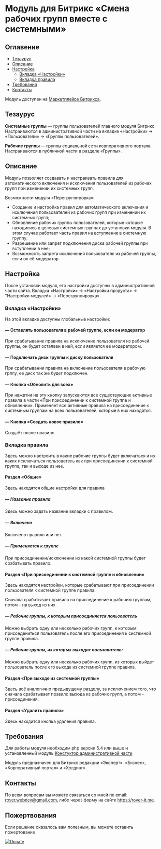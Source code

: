 # Модуль для Битрикс «Смена рабочих групп вместе с системными»
## Оглавение
* [Тезаурус](#Тезаурус)
* [Описание](#Описание)
* [Настройка](#Настройка)
	* [Вкладка «Настройки»](#Вкладка-Настройки)
	* [Вкладка правила]()
* [Требования](#Требования)
* [Контакты](#Контакты)

Модуль доступен на [Маркетплейсе Битрикса](http://marketplace.1c-bitrix.ru/solutions/rover.regroup/).

## Тезаурус
<b>Системные группы</b> &mdash; группы пользователей главного модуля Битрикс. Настраиваются в административной части на вкладке «Настройки» -> «Пользователи» -> «Группы пользователей».
 		
<b>Рабочие группы</b> &mdash; группы социальной сети корпоративного портала. Настраиваются в публичной части в разделе «Группы».		
## Описание
Модуль позволяет создавать и настраивать правила для автоматического включения и исключения пользователей из рабочих групп при изменении их системных групп.

Возможности модуля «Перегруппировка»:

* Создание и настройка правил для автоматического включения и исключения пользователей из рабочих групп при изменении их системных групп;
* Обновление рабочих группы пользователей, которые которые находились в целевых системных группах до установки модуля. В этом случае работает часть правил на вступление в системную группу;
* Разрешение или запрет подключения диска рабочей группы при вступлении в нее;
* Возможность запрета исключения пользователя из рабочей группы, если он её модератор.

## Настройка
После установки модуля, его настройки доступны в административной части сайта. Вкладка «Настройки» -> «Настройки продукта» -> "Настройки модулей» -> «Перегруппировка».
### Вкладка «Настройки»
На этой вкладке доступны глобальные настройки:
#### &mdash; Оставлять пользователя в рабочей группе, если он модератор
При срабатывание правила на исключение пользователя из рабочей группы, он будет осталвен в ней, если является ее модератором.
#### &mdash; Подключать диск группы к диску пользователя
При срабатывании правила на включение пользователя в рабочую грппу, ее диск так же будет подключен.
#### &mdash; Кнопка «Обновить для всех»
При нажатии на эту кнопку запускаются все существующие активные правила в части «При присоединении к системной группе и обновлении». Применяет все активные правила на присоединение к системным группам на всех пользователей, которые в них находятся.
#### &mdash; Кнопка «Создать новое правило»
Создаёт новое правило.
### Вкладка правила
Здесь можно настроить в какие рабочие группы будет включаться и из каких исключаться пользователь как при присоединении к системной группе, так и выходе из нее.
#### Раздел «Общие»
Здесь находятся общие настройки для правила
##### &mdash; Название правила
Здесь можно задать название вкладки с правилом.
##### &mdash; Включено
Включено правило или нет.
##### &mdash; Применяется к группе
При присоединении/исключении из какой системной группы будет срабатывать правило.
#### Раздел «При присоединении к системной группе и обновлении»
Здесь находятся настройки, которые срабатывают при присоединении пользователя к системной группе правила.

Сначала срабатывает правило на присоединение к рабочим группам, потом - на выход из них.
##### &mdash; Рабочие группы, к которым присоединяется пользователь
Можно выбрать одну или несколько рабочих групп, к которым присоедениться пользователь после его присоединения к системной группе правила.
##### &mdash; Рабочие группы, из которых выходит пользователь:
Можно выбрать одну или несколько рабочих групп, из которых выйдет пользователь после его выхода из системной группе правила.
#### Раздел «При выходе из системной группы»
Здесь всё аналогично предыдущему разделу, за исключением того, что сначала срабатывает правило выхода из рабочих групп, а потом - присоединения.
#### Раздел «Удалить правило»
Здесь находится кнопка удаления правила.
## Требования 
Для работы модуля необходим php версии 5.4 или выше и установленный модуль [Констуктор административной части](http://marketplace.1c-bitrix.ru/solutions/rover.fadmin/)

Модуль предназначен для Битрикс редакции «Эксперт», «Бизнес», «Корпоративный портал» и «Холдинг».
## Контакты
По всем вопросам вы можете связаться со мной по email: rover.webdev@gmail.com, либо через форму на сайте https://rover-it.me.

## Пожертвования
Если решение оказалось вам полезным, вы можете оставить пожертование

[![Donate](https://img.shields.io/badge/Donate-PayPal-green.svg)](https://www.paypal.com/cgi-bin/webscr?cmd=_s-xclick&hosted_button_id=WHQMNGYRF4KJ4)